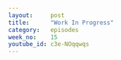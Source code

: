 ```yaml
---
layout:     post
title:      "Work In Progress"
category:   episodes
week_no:    15
youtube_id: c3e-NOqqwqs
---
```

